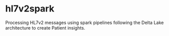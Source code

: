 # hl7v2spark
Processing HL7v2 messages using spark pipelines following the Delta Lake architecture to create Patient insights.
